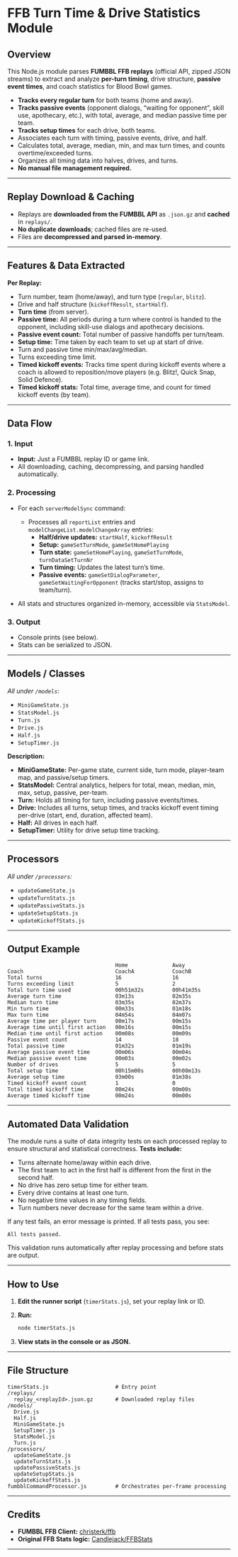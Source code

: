 # FFB Turn Time & Drive Statistics Module

## Overview

This Node.js module parses **FUMBBL FFB replays** (official API, zipped JSON streams) to extract and analyze **per-turn timing**, drive structure, **passive event times**, and coach statistics for Blood Bowl games.

- **Tracks every regular turn** for both teams (home and away).
- **Tracks passive events** (opponent dialogs, “waiting for opponent”, skill use, apothecary, etc.), with total, average, and median passive time per team.
- **Tracks setup times** for each drive, both teams.
- Associates each turn with timing, passive events, drive, and half.
- Calculates total, average, median, min, and max turn times, and counts overtime/exceeded turns.
- Organizes all timing data into halves, drives, and turns.
- **No manual file management required.**

---

## Replay Download & Caching

- Replays are **downloaded from the FUMBBL API** as `.json.gz` and **cached** in `replays/`.
- **No duplicate downloads**; cached files are re-used.
- Files are **decompressed and parsed in-memory**.

---

## Features & Data Extracted

**Per Replay:**

- Turn number, team (home/away), and turn type (`regular`, `blitz`).
- Drive and half structure (`kickoffResult`, `startHalf`).
- **Turn time** (from server).
- **Passive time:** All periods during a turn where control is handed to the opponent, including skill-use dialogs and apothecary decisions.
- **Passive event count:** Total number of passive handoffs per turn/team.
- **Setup time:** Time taken by each team to set up at start of drive.
- Turn and passive time min/max/avg/median.
- Turns exceeding time limit.
- **Timed kickoff events:** Tracks time spent during kickoff events where a coach is allowed to reposition/move players (e.g. Blitz!, Quick Snap, Solid Defence).
- **Timed kickoff stats:** Total time, average time, and count for timed kickoff events (by team).

---

## Data Flow

### 1. Input

- **Input:** Just a FUMBBL replay ID or game link.
- All downloading, caching, decompressing, and parsing handled automatically.

### 2. Processing

- For each `serverModelSync` command:
  - Processes all `reportList` entries and `modelChangeList.modelChangeArray` entries:
    - **Half/drive updates:** `startHalf`, `kickoffResult`
    - **Setup:** `gameSetTurnMode`, `gameSetHomePlaying`
    - **Turn state:** `gameSetHomePlaying`, `gameSetTurnMode`, `turnDataSetTurnNr`
    - **Turn timing:** Updates the latest turn’s time.
    - **Passive events:** `gameSetDialogParameter`, `gameSetWaitingForOpponent` (tracks start/stop, assigns to team/turn).

- All stats and structures organized in-memory, accessible via `StatsModel`.

### 3. Output

- Console prints (see below).
- Stats can be serialized to JSON.

---

## Models / Classes

_All under `/models`:_

- `MiniGameState.js`
- `StatsModel.js`
- `Turn.js`
- `Drive.js`
- `Half.js`
- `SetupTimer.js`

**Description:**

- **MiniGameState:** Per-game state, current side, turn mode, player-team map, and passive/setup timers.
- **StatsModel:** Central analytics, helpers for total, mean, median, min, max, setup, passive, per-team.
- **Turn:** Holds all timing for turn, including passive events/times.
- **Drive:** Includes all turns, setup times, and tracks kickoff event timing per-drive (start, end, duration, affected team).
- **Half:** All drives in each half.
- **SetupTimer:** Utility for drive setup time tracking.

---

## Processors

_All under `/processors`:_

- `updateGameState.js`
- `updateTurnStats.js`
- `updatePassiveStats.js`
- `updateSetupStats.js`
- `updateKickoffStats.js`

---

## Output Example

```
                                  Home              Away
Coach                             CoachA            CoachB
Total turns                       16                16
Turns exceeding limit             5                 2
Total turn time used              00h51m32s         00h41m35s
Average turn time                 03m13s            02m35s
Median turn time                  03m35s            02m37s
Min turn time                     00m33s            01m18s
Max turn time                     04m54s            04m07s
Average time per player turn      00m17s            00m15s
Average time until first action   00m16s            00m15s
Median time until first action    00m08s            00m09s
Passive event count               14                18
Total passive time                01m32s            01m19s
Average passive event time        00m06s            00m04s
Median passive event time         00m03s            00m02s
Number of drives                  5                 5
Total setup time                  00h15m00s         00h08m13s
Average setup time                03m00s            01m38s
Timed kickoff event count         1                 0
Total timed kickoff time          00m24s            00m00s
Average timed kickoff time        00m24s            00m00s
```

---

## Automated Data Validation

The module runs a suite of data integrity tests on each processed replay to ensure structural and statistical correctness.
**Tests include:**

- Turns alternate home/away within each drive.
- The first team to act in the first half is different from the first in the second half.
- No drive has zero setup time for either team.
- Every drive contains at least one turn.
- No negative time values in any timing fields.
- Turn numbers never decrease for the same team within a drive.

If any test fails, an error message is printed.
If all tests pass, you see:

```
All tests passed.
```

This validation runs automatically after replay processing and before stats are output.

---

## How to Use

1. **Edit the runner script** (`timerStats.js`), set your replay link or ID.
2. **Run:**

   ```sh
   node timerStats.js
   ```

3. **View stats in the console or as JSON.**

---

## File Structure

```
timerStats.js                     # Entry point
/replays/
  replay_<replayId>.json.gz       # Downloaded replay files
/models/
  Drive.js
  Half.js
  MiniGameState.js
  SetupTimer.js
  StatsModel.js
  Turn.js
/processors/
  updateGameState.js
  updateTurnStats.js
  updatePassiveStats.js
  updateSetupStats.js
  updateKickoffStats.js
fumbblCommandProcessor.js         # Orchestrates per-frame processing
```

---

## Credits

- **FUMBBL FFB Client:** [christerk/ffb](https://github.com/christerk/ffb)
- **Original FFB Stats logic:** [Candlejack/FFBStats](https://github.com/candlejack/ffb-stats)

---
